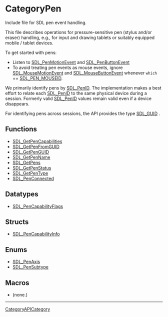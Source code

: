 # CategoryPen

Include file for SDL pen event handling.

This file describes operations for pressure-sensitive pen (stylus and/or
eraser) handling, e.g., for input and drawing tablets or suitably equipped
mobile / tablet devices.

To get started with pens:

- Listen to [SDL_PenMotionEvent](SDL_PenMotionEvent) and
  [SDL_PenButtonEvent](SDL_PenButtonEvent)
- To avoid treating pen events as mouse events, ignore
  [SDL_MouseMotionEvent](SDL_MouseMotionEvent) and
  [SDL_MouseButtonEvent](SDL_MouseButtonEvent) whenever `which` ==
  [SDL_PEN_MOUSEID](SDL_PEN_MOUSEID).

We primarily identify pens by [SDL_PenID](SDL_PenID). The implementation
makes a best effort to relate each [SDL_PenID](SDL_PenID) to the same
physical device during a session. Formerly valid [SDL_PenID](SDL_PenID)
values remain valid even if a device disappears.

For identifying pens across sessions, the API provides the type
[SDL_GUID](SDL_GUID) .

<!-- END CATEGORY DOCUMENTATION -->

## Functions

<!-- DO NOT HAND-EDIT CATEGORY LISTS, THEY ARE AUTOGENERATED AND WILL BE OVERWRITTEN, BASED ON TAGS IN INDIVIDUAL PAGE FOOTERS. EDIT THOSE INSTEAD. -->
<!-- BEGIN CATEGORY LIST: CategoryPen, CategoryAPIFunction -->
- [SDL_GetPenCapabilities](SDL_GetPenCapabilities)
- [SDL_GetPenFromGUID](SDL_GetPenFromGUID)
- [SDL_GetPenGUID](SDL_GetPenGUID)
- [SDL_GetPenName](SDL_GetPenName)
- [SDL_GetPens](SDL_GetPens)
- [SDL_GetPenStatus](SDL_GetPenStatus)
- [SDL_GetPenType](SDL_GetPenType)
- [SDL_PenConnected](SDL_PenConnected)
<!-- END CATEGORY LIST -->

## Datatypes

<!-- DO NOT HAND-EDIT CATEGORY LISTS, THEY ARE AUTOGENERATED AND WILL BE OVERWRITTEN, BASED ON TAGS IN INDIVIDUAL PAGE FOOTERS. EDIT THOSE INSTEAD. -->
<!-- BEGIN CATEGORY LIST: CategoryPen, CategoryAPIDatatype -->
- [SDL_PenCapabilityFlags](SDL_PenCapabilityFlags)
<!-- END CATEGORY LIST -->

## Structs

<!-- DO NOT HAND-EDIT CATEGORY LISTS, THEY ARE AUTOGENERATED AND WILL BE OVERWRITTEN, BASED ON TAGS IN INDIVIDUAL PAGE FOOTERS. EDIT THOSE INSTEAD. -->
<!-- BEGIN CATEGORY LIST: CategoryPen, CategoryAPIStruct -->
- [SDL_PenCapabilityInfo](SDL_PenCapabilityInfo)
<!-- END CATEGORY LIST -->

## Enums

<!-- DO NOT HAND-EDIT CATEGORY LISTS, THEY ARE AUTOGENERATED AND WILL BE OVERWRITTEN, BASED ON TAGS IN INDIVIDUAL PAGE FOOTERS. EDIT THOSE INSTEAD. -->
<!-- BEGIN CATEGORY LIST: CategoryPen, CategoryAPIEnum -->
- [SDL_PenAxis](SDL_PenAxis)
- [SDL_PenSubtype](SDL_PenSubtype)
<!-- END CATEGORY LIST -->

## Macros

<!-- DO NOT HAND-EDIT CATEGORY LISTS, THEY ARE AUTOGENERATED AND WILL BE OVERWRITTEN, BASED ON TAGS IN INDIVIDUAL PAGE FOOTERS. EDIT THOSE INSTEAD. -->
<!-- BEGIN CATEGORY LIST: CategoryPen, CategoryAPIMacro -->
- (none.)
<!-- END CATEGORY LIST -->


----
[CategoryAPICategory](CategoryAPICategory)


